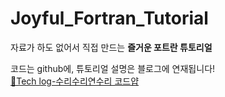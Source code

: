 # Joyful_Fortran_Tutorial
자료가 하도 없어서 직접 만드는 **즐거운 포트란 튜토리얼**  

코드는 github에, 튜토리얼 설명은 블로그에 연재됩니다!  
[🦅Tech log-수리수리연수리 코드얍](https://ydduri.tistory.com/category/%EC%A6%90%EA%B1%B0%EC%9A%B4%20Fortran)
